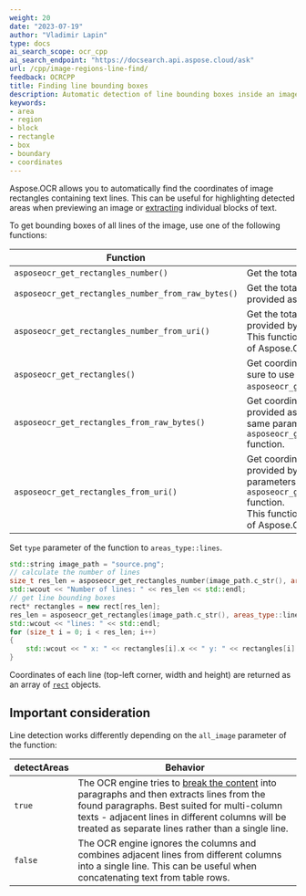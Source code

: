 ```yaml
---
weight: 20
date: "2023-07-19"
author: "Vladimir Lapin"
type: docs
ai_search_scope: ocr_cpp
ai_search_endpoint: "https://docsearch.api.aspose.cloud/ask"
url: /cpp/image-regions-line-find/
feedback: OCRCPP
title: Finding line bounding boxes
description: Automatic detection of line bounding boxes inside an image.
keywords:
- area
- region
- block
- rectangle
- box
- boundary
- coordinates
---
```


Aspose.OCR allows you to automatically find the coordinates of image rectangles containing text lines. This can be useful for highlighting detected areas when previewing an image or [extracting](/ocr/cpp/image-regions-extract/) individual blocks of text.

To get bounding boxes of all lines of the image, use one of the following functions:

Function | Description
-------- | -----------
`asposeocr_get_rectangles_number()` | Get the total number of paragraphs in the image.
`asposeocr_get_rectangles_number_from_raw_bytes()` | Get the total number of paragraphs in the image provided as an array of pixels.
`asposeocr_get_rectangles_number_from_uri()` | Get the total number of paragraphs in the image provided by URI.<br />This function is not supported in the Linux version of Aspose.OCR for C++.
`asposeocr_get_rectangles()` | Get coordinates of all paragraph in the image. Make sure to use the same parameters as in `asposeocr_get_rectangles_number()` function.
`asposeocr_get_rectangles_from_raw_bytes()` | Get coordinates of all paragraph in the image provided as an array of pixels. Make sure to use the same parameters as in `asposeocr_get_rectangles_number_from_raw_bytes()` function.
`asposeocr_get_rectangles_from_uri()` | Get coordinates of all paragraph in the image provided by URI. Make sure to use the same parameters as in `asposeocr_get_rectangles_number_from_uri()` function.<br />This function is not supported in the Linux version of Aspose.OCR for C++.

Set `type` parameter of the function to `areas_type::lines`.

```cpp
std::string image_path = "source.png";
// calculate the number of lines
size_t res_len = asposeocr_get_rectangles_number(image_path.c_str(), areas_type::lines, false);
std::wcout << "Number of lines: " << res_len << std::endl;
// get line bounding boxes
rect* rectangles = new rect[res_len];
res_len = asposeocr_get_rectangles(image_path.c_str(), areas_type::lines, false, rectangles, res_len);
std::wcout << "lines: " << std::endl;
for (size_t i = 0; i < res_len; i++)
{
	std::wcout << " x: " << rectangles[i].x << " y: " << rectangles[i].y << " width: " << rectangles[i].width << " height: " << rectangles[i].height << std::endl;
}
```

Coordinates of each line (top-left corner, width and height) are returned as an array of [`rect`](https://reference.aspose.com/ocr/cpp/structrect/) objects.

## Important consideration

Line detection works differently depending on the `all_image` parameter of the function:

detectAreas | Behavior
----------- | --------
`true`      | The OCR engine tries to [break the content](/ocr/cpp/areas-detection/) into paragraphs and then extracts lines from the found paragraphs. Best suited for multi-column texts - adjacent lines in different columns will be treated as separate lines rather than a single line.
`false`     | The OCR engine ignores the columns and combines adjacent lines from different columns into a single line. This can be useful when concatenating text from table rows.
